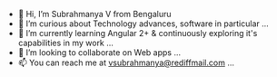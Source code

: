 - 👋 Hi, I’m Subrahmanya V from Bengaluru
- 👀 I’m curious about Technology advances, software in particular ...
- 🌱 I’m currently learning Angular 2+ & continuously exploring it's capabilities in my work ...
- 💞️ I’m looking to collaborate on Web apps ...
- 📫 You can reach me at vsubrahmanya@rediffmail.com ...

<!---
SubrahmanyaV/SubrahmanyaV is a ✨ special ✨ repository because its `README.md` (this file) appears on your GitHub profile.
You can click the Preview link to take a look at your changes.
--->
